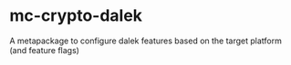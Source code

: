 # mc-crypto-dalek

A metapackage to configure dalek features based on the target platform (and feature flags)
